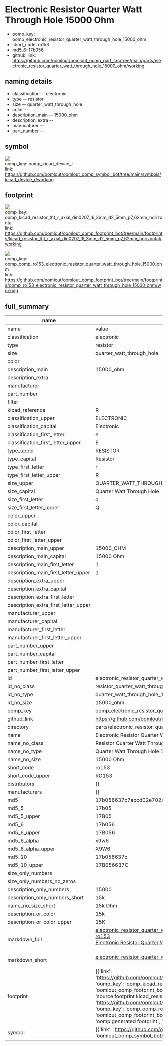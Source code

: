 # Electronic Resistor Quarter Watt Through Hole 15000 Ohm

  
* oomp_key: oomp_electronic_resistor_quarter_watt_through_hole_15000_ohm 
* short_code: ro153
* md5_6: 17b056  
* github_link: https://github.com/oomlout/oomlout_oomp_part_src/tree/main/parts/electronic_resistor_quarter_watt_through_hole_15000_ohm/working  
## naming details
* classification -- electronic
* type -- resistor
* size -- quarter_watt_through_hole
* color -- 
* description_main -- 15000_ohm
* description_extra -- 
* manucaturer -- 
* part_number -- 



## symbol

![](symbol/{index}/working/working_600.png)  
oomp_key: oomp_kicad_device_r  
link: https://github.com/oomlout/oomlout_oomp_symbol_bot/tree/main/symbols/kicad_device_r/working  

## footprint

![](footprint/{index}/working/working_600.png)  
oomp_key: oomp_kicad_resistor_tht_r_axial_din0207_l6_3mm_d2_5mm_p7_62mm_horizontal  
link: https://github.com/oomlout/oomlout_oomp_footprint_bot/tree/main/footprints/kicad_resistor_tht_r_axial_din0207_l6_3mm_d2_5mm_p7_62mm_horizontal/working  

![](footprint/{index}/working/working_600.png)  
oomp_key: oomp_oomp_ro153_electronic_resistor_quarter_watt_through_hole_15000_ohm  
link: https://github.com/oomlout/oomlout_oomp_footprint_bot/tree/main/footprints/oomp_ro153_electronic_resistor_quarter_watt_through_hole_15000_ohm/working  

## full_summary
| name | value | 
| --- | --- | 
| name | value | 
| classification | electronic | 
| type | resistor | 
| size | quarter_watt_through_hole | 
| color |  | 
| description_main | 15000_ohm | 
| description_extra |  | 
| manufacturer |  | 
| part_number |  | 
| filter |  | 
| kicad_reference | R | 
| classification_upper | ELECTRONIC | 
| classification_capital | Electronic | 
| classification_first_letter | e | 
| classification_first_letter_upper | E | 
| type_upper | RESISTOR | 
| type_capital | Resistor | 
| type_first_letter | r | 
| type_first_letter_upper | R | 
| size_upper | QUARTER_WATT_THROUGH_HOLE | 
| size_capital | Quarter Watt Through Hole | 
| size_first_letter | q | 
| size_first_letter_upper | Q | 
| color_upper |  | 
| color_capital |  | 
| color_first_letter |  | 
| color_first_letter_upper |  | 
| description_main_upper | 15000_OHM | 
| description_main_capital | 15000 Ohm | 
| description_main_first_letter | 1 | 
| description_main_first_letter_upper | 1 | 
| description_extra_upper |  | 
| description_extra_capital |  | 
| description_extra_first_letter |  | 
| description_extra_first_letter_upper |  | 
| manufacturer_upper |  | 
| manufacturer_capital |  | 
| manufacturer_first_letter |  | 
| manufacturer_first_letter_upper |  | 
| part_number_upper |  | 
| part_number_capital |  | 
| part_number_first_letter |  | 
| part_number_first_letter_upper |  | 
| id | electronic_resistor_quarter_watt_through_hole_15000_ohm | 
| id_no_class | resistor_quarter_watt_through_hole_15000_ohm | 
| id_no_type | quarter_watt_through_hole_15000_ohm | 
| id_no_size | 15000_ohm | 
| oomp_key | oomp_electronic_resistor_quarter_watt_through_hole_15000_ohm | 
| github_link | https://github.com/oomlout/oomlout_oomp_part_src/tree/main/parts/electronic_resistor_quarter_watt_through_hole_15000_ohm/working | 
| directory | parts/electronic_resistor_quarter_watt_through_hole_15000_ohm | 
| name | Electronic Resistor Quarter Watt Through Hole 15000 Ohm | 
| name_no_class | Resistor Quarter Watt Through Hole 15000 Ohm | 
| name_no_type | Quarter Watt Through Hole 15000 Ohm | 
| name_no_size | 15000 Ohm | 
| short_code | ro153 | 
| short_code_upper | RO153 | 
| distributors | [] | 
| manufacturers | [] | 
| md5 | 17b056637c7abcd02e702ebe74b6e14e | 
| md5_5 | 17b05 | 
| md5_5_upper | 17B05 | 
| md5_6 | 17b056 | 
| md5_6_upper | 17B056 | 
| md5_6_alpha | x9w6 | 
| md5_6_alpha_upper | X9W6 | 
| md5_10 | 17b056637c | 
| md5_10_upper | 17B056637C | 
| size_only_numbers |  | 
| size_only_numbers_no_zeros |  | 
| description_only_numbers | 15000 | 
| description_only_numbers_short | 15k | 
| name_no_size_short | 15k Ohm | 
| description_or_color | 15k | 
| description_or_color_upper | 15K | 
| markdown_full | [electronic_resistor_quarter_watt_through_hole_15000_ohm](https://github.com/oomlout/oomlout_oomp_part_src/tree/main/parts/electronic_resistor_quarter_watt_through_hole_15000_ohm/working)<br>[ro153](https://github.com/oomlout/oomlout_oomp_part_src/tree/main/parts/electronic_resistor_quarter_watt_through_hole_15000_ohm/working)<br>[Electronic Resistor Quarter Watt Through Hole 15000 Ohm](https://github.com/oomlout/oomlout_oomp_part_src/tree/main/parts/electronic_resistor_quarter_watt_through_hole_15000_ohm/working)<br><br> | 
| markdown_short | [electronic_resistor_quarter_watt_through_hole_15000_ohm](https://github.com/oomlout/oomlout_oomp_part_src/tree/main/parts/electronic_resistor_quarter_watt_through_hole_15000_ohm/working)<br><br> | 
| footprint | [{'link': 'https://github.com/oomlout/oomlout_oomp_footprint_bot/tree/main/foootprntss/kicad_resistor_tht_r_axial_din0207_l6_3mm_d2_5mm_p7_62mm_horizontal', 'oomp_key': 'oomp_kicad_resistor_tht_r_axial_din0207_l6_3mm_d2_5mm_p7_62mm_horizontal', 'directory': 'oomlout_oomp_footprint_bot/footprints/kicad_resistor_tht_r_axial_din0207_l6_3mm_d2_5mm_p7_62mm_horizontal//working/working.kicad_mod', 'note': 'source footprint kicad_resistor_tht_r_axial_din0207_l6_3mm_d2_5mm_p7_62mm_horizontal', 'index': 0}, {'link': 'https://github.com/oomlout/oomlout_oomp_footprint_bot/tree/main/foootprntss/oomp_ro153_electronic_resistor_quarter_watt_through_hole_15000_ohm', 'oomp_key': 'oomp_oomp_ro153_electronic_resistor_quarter_watt_through_hole_15000_ohm', 'directory': 'oomlout_oomp_footprint_bot/footprints/oomp_ro153_electronic_resistor_quarter_watt_through_hole_15000_ohm//working/working.kicad_mod', 'note': 'oomp generated footprint', 'index': 1}] | 
| symbol | [{'link': 'https://github.com/oomlout/oomlout_oomp_symbol_bot/tree/main/symbols/kicad_device_r', 'oomp_key': 'oomp_kicad_device_r', 'directory': 'oomlout_oomp_symbol_bot/symbols/kicad_device_r//working/working.kicad_sym', 'index': 0}] | 
